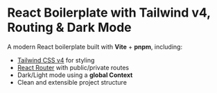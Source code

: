 # React Boilerplate with Tailwind v4, Routing & Dark Mode

A modern React boilerplate built with **Vite** + **pnpm**, including:

- [Tailwind CSS v4](https://tailwindcss.com/) for styling
- [React Router](https://reactrouter.com/) with public/private routes
- Dark/Light mode using a **global Context**
- Clean and extensible project structure